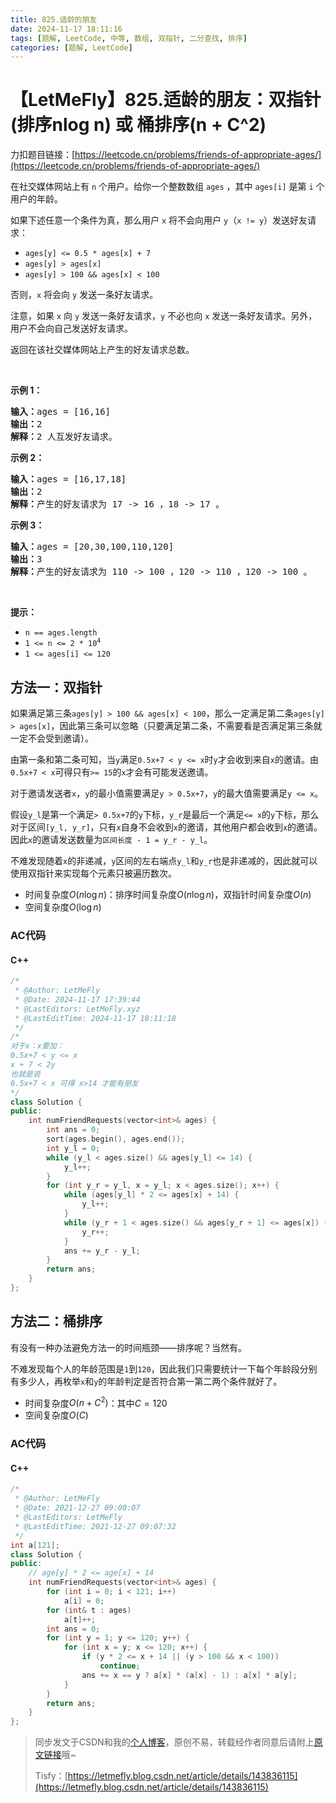 ```yaml
---
title: 825.适龄的朋友
date: 2024-11-17 18:11:16
tags: [题解, LeetCode, 中等, 数组, 双指针, 二分查找, 排序]
categories: [题解, LeetCode]
---
```


# 【LetMeFly】825.适龄的朋友：双指针(排序nlog n) 或 桶排序(n + C^2)

力扣题目链接：[https://leetcode.cn/problems/friends-of-appropriate-ages/](https://leetcode.cn/problems/friends-of-appropriate-ages/)

<p>在社交媒体网站上有 <code>n</code> 个用户。给你一个整数数组 <code>ages</code> ，其中 <code>ages[i]</code> 是第 <code>i</code> 个用户的年龄。</p>

<p>如果下述任意一个条件为真，那么用户 <code>x</code> 将不会向用户 <code>y</code>（<code>x != y</code>）发送好友请求：</p>

<ul>
	<li><code>ages[y] &lt;= 0.5 * ages[x] + 7</code></li>
	<li><code>ages[y] &gt; ages[x]</code></li>
	<li><code>ages[y] &gt; 100 &amp;&amp; ages[x] &lt; 100</code></li>
</ul>

<p>否则，<code>x</code> 将会向 <code>y</code> 发送一条好友请求。</p>

<p>注意，如果 <code>x</code> 向 <code>y</code> 发送一条好友请求，<code>y</code> 不必也向 <code>x</code> 发送一条好友请求。另外，用户不会向自己发送好友请求。</p>

<p>返回在该社交媒体网站上产生的好友请求总数。</p>

<p>&nbsp;</p>

<p><strong>示例 1：</strong></p>

<pre>
<strong>输入：</strong>ages = [16,16]
<strong>输出：</strong>2
<strong>解释：</strong>2 人互发好友请求。
</pre>

<p><strong>示例 2：</strong></p>

<pre>
<strong>输入：</strong>ages = [16,17,18]
<strong>输出：</strong>2
<strong>解释：</strong>产生的好友请求为 17 -&gt; 16 ，18 -&gt; 17 。
</pre>

<p><strong>示例 3：</strong></p>

<pre>
<strong>输入：</strong>ages = [20,30,100,110,120]
<strong>输出：</strong>3
<strong>解释：</strong>产生的好友请求为 110 -&gt; 100 ，120 -&gt; 110 ，120 -&gt; 100 。
</pre>

<p>&nbsp;</p>

<p><strong>提示：</strong></p>

<ul>
	<li><code>n == ages.length</code></li>
	<li><code>1 &lt;= n &lt;= 2 * 10<sup>4</sup></code></li>
	<li><code>1 &lt;= ages[i] &lt;= 120</code></li>
</ul>


    
## 方法一：双指针

如果满足第三条`ages[y] > 100 && ages[x] < 100`，那么一定满足第二条`ages[y] > ages[x]`，因此第三条可以忽略（只要满足第二条，不需要看是否满足第三条就一定不会受到邀请）。

由第一条和第二条可知，当`y`满足`0.5x+7 < y <= x`时`y`才会收到来自`x`的邀请。由`0.5x+7 < x`可得只有`>= 15`的`x`才会有可能发送邀请。

对于邀请发送者`x`，`y`的最小值需要满足`y > 0.5x+7`，`y`的最大值需要满足`y <= x`。

假设`y_l`是第一个满足`> 0.5x+7`的`y`下标，`y_r`是最后一个满足`<= x`的`y`下标，那么对于区间`[y_l, y_r]`，只有`x`自身不会收到`x`的邀请，其他用户都会收到`x`的邀请。因此`x`的邀请发送数量为`区间长度 - 1 = y_r - y_l`。

不难发现随着`x`的非递减，`y`区间的左右端点`y_l`和`y_r`也是非递减的，因此就可以使用双指针来实现每个元素只被遍历数次。

+ 时间复杂度$O(n\log n)$：排序时间复杂度$O(n\log n)$，双指针时间复杂度$O(n)$
+ 空间复杂度$O(\log n)$

### AC代码

#### C++

```cpp
/*
 * @Author: LetMeFly
 * @Date: 2024-11-17 17:39:44
 * @LastEditors: LetMeFly.xyz
 * @LastEditTime: 2024-11-17 18:11:18
 */
/*
对于x：x要加：
0.5x+7 < y <= x
x + 7 < 2y
也就是说
0.5x+7 < x 可得 x>14 才能有朋友
*/
class Solution {
public:
    int numFriendRequests(vector<int>& ages) {
        int ans = 0;
        sort(ages.begin(), ages.end());
        int y_l = 0;
        while (y_l < ages.size() && ages[y_l] <= 14) {
            y_l++;
        }
        for (int y_r = y_l, x = y_l; x < ages.size(); x++) {
            while (ages[y_l] * 2 <= ages[x] + 14) {
                y_l++;
            }
            while (y_r + 1 < ages.size() && ages[y_r + 1] <= ages[x]) {
                y_r++;
            }
            ans += y_r - y_l;
        }
        return ans;
    }
};
```

## 方法二：桶排序

有没有一种办法避免方法一的时间瓶颈——排序呢？当然有。

不难发现每个人的年龄范围是`1`到`120`，因此我们只需要统计一下每个年龄段分别有多少人，再枚举`x`和`y`的年龄判定是否符合第一第二两个条件就好了。

+ 时间复杂度$O(n + C^2)$：其中$C=120$
+ 空间复杂度$O(C)$

### AC代码

#### C++

```cpp
/*
 * @Author: LetMeFly
 * @Date: 2021-12-27 09:00:07
 * @LastEditors: LetMeFly
 * @LastEditTime: 2021-12-27 09:07:32
 */
int a[121];
class Solution {
public:
    // age[y] * 2 <= age[x] + 14
    int numFriendRequests(vector<int>& ages) {
        for (int i = 0; i < 121; i++)
            a[i] = 0;
        for (int& t : ages)
            a[t]++;
        int ans = 0;
        for (int y = 1; y <= 120; y++) {
            for (int x = y; x <= 120; x++) {
                if (y * 2 <= x + 14 || (y > 100 && x < 100))
                    continue;
                ans += x == y ? a[x] * (a[x] - 1) : a[x] * a[y];
            }
        }
        return ans;
    }
};
```

> 同步发文于CSDN和我的[个人博客](https://blog.letmefly.xyz/)，原创不易，转载经作者同意后请附上[原文链接](https://blog.letmefly.xyz/2024/11/17/LeetCode%200825.%E9%80%82%E9%BE%84%E7%9A%84%E6%9C%8B%E5%8F%8B/)哦~
>
> Tisfy：[https://letmefly.blog.csdn.net/article/details/143836115](https://letmefly.blog.csdn.net/article/details/143836115)
